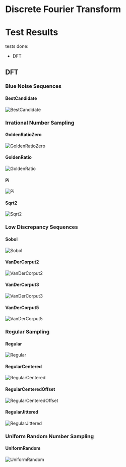 # Discrete Fourier Transform

# Test Results
 tests done:
* DFT
## DFT
### Blue Noise Sequences
#### BestCandidate
![BestCandidate](../../../_1d/samples/blue_noise/DFT_BestCandidate.png)  
### Irrational Number Sampling
#### GoldenRatioZero
![GoldenRatioZero](../../../_1d/samples/irrational_numbers/DFT_GoldenRatioZero.png)  
#### GoldenRatio
![GoldenRatio](../../../_1d/samples/irrational_numbers/DFT_GoldenRatio.png)  
#### Pi
![Pi](../../../_1d/samples/irrational_numbers/DFT_Pi.png)  
#### Sqrt2
![Sqrt2](../../../_1d/samples/irrational_numbers/DFT_Sqrt2.png)  
### Low Discrepancy Sequences
#### Sobol
![Sobol](../../../_1d/samples/lds/DFT_Sobol.png)  
#### VanDerCorput2
![VanDerCorput2](../../../_1d/samples/lds/DFT_VanDerCorput2.png)  
#### VanDerCorput3
![VanDerCorput3](../../../_1d/samples/lds/DFT_VanDerCorput3.png)  
#### VanDerCorput5
![VanDerCorput5](../../../_1d/samples/lds/DFT_VanDerCorput5.png)  
### Regular Sampling
#### Regular
![Regular](../../../_1d/samples/regular/DFT_Regular.png)  
#### RegularCentered
![RegularCentered](../../../_1d/samples/regular/DFT_RegularCentered.png)  
#### RegularCenteredOffset
![RegularCenteredOffset](../../../_1d/samples/regular/DFT_RegularCenteredOffset.png)  
#### RegularJittered
![RegularJittered](../../../_1d/samples/regular/DFT_RegularJittered.png)  
### Uniform Random Number Sampling
#### UniformRandom
![UniformRandom](../../../_1d/samples/uniform_random/DFT_UniformRandom.png)  
